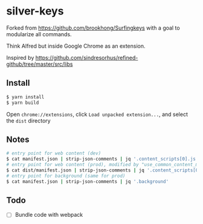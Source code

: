 # silver-keys

Forked from https://github.com/brookhong/Surfingkeys with a goal to modularize all commands.

Think Alfred but inside Google Chrome as an extension.

Inspired by https://github.com/sindresorhus/refined-github/tree/master/src/libs

## Install

```sh
$ yarn install
$ yarn build
```

Open `chrome://extensions`, click `Load unpacked extension...`, and select the `dist` directory

## Notes

```sh
# entry point for web content (dev)
$ cat manifest.json | strip-json-comments | jq '.content_scripts[0].js'
# entry point for web content (prod), modified by "use_common_content_min_manifest" task in gulpfile.js
$ cat dist/manifest.json | strip-json-comments | jq '.content_scripts[0].js'
# entry point for background (same for prod)
$ cat manifest.json | strip-json-comments | jq '.background'
```

## Todo

- [ ] Bundle code with webpack
